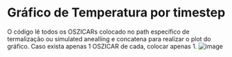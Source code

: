 # Gráfico de Temperatura por timestep
O código lê todos os OSZICARs colocado no path específico de termalização ou simulated anealling e concatena para realizar o plot do gráfico.
Caso exista apenas 1 OSZICAR de cada, colocar apenas 1.
![image](https://github.com/user-attachments/assets/a1181e43-758f-4759-85c4-e881d4a60664)

